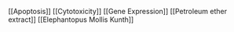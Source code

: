[[Apoptosis]]
[[Cytotoxicity]]
[[Gene Expression]]
[[Petroleum ether extract]]
[[Elephantopus Mollis Kunth]]
